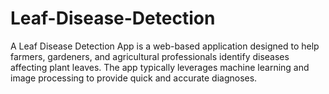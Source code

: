 # Leaf-Disease-Detection
 A Leaf Disease Detection App is a web-based application designed to help farmers, gardeners, and agricultural professionals identify diseases affecting plant leaves. The app typically leverages machine learning and image processing to provide quick and accurate diagnoses.
